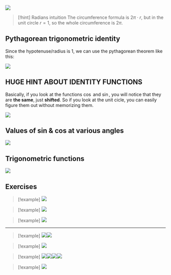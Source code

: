 ![](../z_images/Pasted%20image%2020250101140113.png)

> [!hint] Radians intuition
> The circumference formula is $2\pi \cdot r$, but in the unit circle $r=1$, so the whole circumference is $2\pi$.

## Pythagorean trigonometric identity

Since the hypotenuse/radius is 1, we can use the pythagorean theorem like this:

![](../z_images/Pasted%20image%2020250101140830.png)

## HUGE HINT ABOUT IDENTITY FUNCTIONS

Basically, if you look at the functions $\cos$ and $\sin$, you will notice that they are **the same**, just **shifted**.
So if you look at the unit cicle, you can easily figure them out without memorizing them.

![](../z_images/Pasted%20image%2020250101141108.png)


## Values of sin & cos at various angles

![](../z_images/Pasted%20image%2020250101174132.png)

## Trigonometric functions

![](../z_images/Pasted%20image%2020250102123354.png)

## Exercises

> [!example]
> ![](../z_images/Pasted%20image%2020250102123545.png)

> [!example]
> ![](../z_images/Pasted%20image%2020250102214034.png)

> [!example]
> ![](../z_images/Pasted%20image%2020250102214116.png)

---

> [!example]
> ![](../z_images/Pasted%20image%2020250102214316.png)![](../z_images/Pasted%20image%2020250102214329.png)

> [!example]
> ![](../z_images/Pasted%20image%2020250102214354.png)

> [!example]
> ![](../z_images/Pasted%20image%2020250102214432.png)![](../z_images/Pasted%20image%2020250102214507.png)![](../z_images/Pasted%20image%2020250102214613.png)![](../z_images/Pasted%20image%2020250102214626.png)

> [!example]
> ![](../z_images/Pasted%20image%2020250102214804.png)
